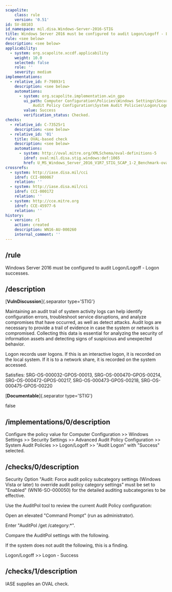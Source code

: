 ```yaml
---
scapolite:
    class: rule
    version: '0.51'
id: SV-88103
id_namespace: mil.disa.Windows-Server-2016-STIG
title: Windows Server 2016 must be configured to audit Logon/Logoff - Logon successes.
rule: <see below>
description: <see below>
applicability:
  - system: org.scapolite.xccdf.applicability
    weight: 10.0
    selected: false
    role: ''
    severity: medium
implementations:
  - relative_id: F-79893r1
    description: <see below>
    automations:
      - system: org.scapolite.implementation.win_gpo
        ui_path: Computer Configuration\Policies\Windows Settings\Security Settings\Advanced
            Audit Policy Configuration\System Audit Policies\Logon/Logoff\Audit Logon
        value: Success
        verification_status: Checked.
checks:
  - relative_id: C-73525r1
    description: <see below>
  - relative_id: '01'
    title: OVAL-based check
    description: <see below>
    automations:
      - system: http://oval.mitre.org/XMLSchema/oval-definitions-5
        idref: oval:mil.disa.stig.windows:def:1065
        href: U_MS_Windows_Server_2016_V1R7_STIG_SCAP_1-2_Benchmark-oval.xml
crossrefs:
  - system: http://iase.disa.mil/cci
    idref: CCI-000067
    relation: ''
  - system: http://iase.disa.mil/cci
    idref: CCI-000172
    relation: ''
  - system: http://cce.mitre.org
    idref: CCE-45977-6
    relation: ''
history:
  - version: r1
    action: created
    description: WN16-AU-000260
    internal_comment: ''
---
```



## /rule

Windows Server 2016 must be configured to audit Logon/Logoff - Logon successes.

## /description

[**VulnDiscussion**]{.separator type='STIG'}

Maintaining an audit trail of system activity logs can help identify configuration errors, troubleshoot service disruptions, and analyze compromises that have occurred, as well as detect attacks. Audit logs are necessary to provide a trail of evidence in case the system or network is compromised. Collecting this data is essential for analyzing the security of information assets and detecting signs of suspicious and unexpected behavior.

Logon records user logons. If this is an interactive logon, it is recorded on the local system. If it is to a network share, it is recorded on the system accessed.

Satisfies: SRG-OS-000032-GPOS-00013, SRG-OS-000470-GPOS-00214, SRG-OS-000472-GPOS-00217, SRG-OS-000473-GPOS-00218, SRG-OS-000475-GPOS-00220

[**Documentable**]{.separator type='STIG'}

false

## /implementations/0/description

Configure the policy value for Computer Configuration >> Windows Settings >> Security Settings >> Advanced Audit Policy Configuration >> System Audit Policies >> Logon/Logoff >> "Audit Logon" with "Success" selected.

## /checks/0/description

Security Option "Audit: Force audit policy subcategory settings (Windows Vista or later) to override audit policy category settings" must be set to "Enabled" (WN16-SO-000050) for the detailed auditing subcategories to be effective.

Use the AuditPol tool to review the current Audit Policy configuration:

Open an elevated "Command Prompt" (run as administrator).

Enter "AuditPol /get /category:*".

Compare the AuditPol settings with the following.

If the system does not audit the following, this is a finding.

Logon/Logoff >> Logon - Success

## /checks/1/description

IASE supplies an OVAL check.
